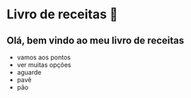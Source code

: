 # Livro de receitas 📖

## Olá, bem vindo ao meu livro de receitas

- vamos aos pontos
- ver muitas opções
- aguarde
- pavê
- pão
